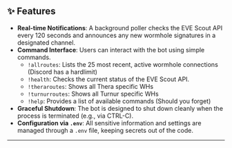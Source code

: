 


## ✨ Features

* **Real-time Notifications**: A background poller checks the EVE Scout API every 120 seconds and announces any new wormhole signatures in a designated channel.
* **Command Interface**: Users can interact with the bot using simple commands.
    * `!allroutes`: Lists the 25 most recent, active wormhole connections (Discord has a hardlimit)
    * `!health`: Checks the current status of the EVE Scout API.
    * `!theraroutes`: Shows all Thera specific WHs
    * `!turnurroutes`: Shows all Turnur specific WHs
    * `!help`: Provides a list of available commands (Should you forget)
* **Graceful Shutdown**: The bot is designed to shut down cleanly when the process is terminated (e.g., via CTRL-C).
* **Configuration via `.env`**: All sensitive information and settings are managed through a `.env` file, keeping secrets out of the code.

***
